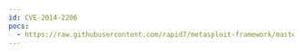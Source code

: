 ```yaml
---
id: CVE-2014-2206
pocs:
  - https://raw.githubusercontent.com/rapid7/metasploit-framework/master/modules/exploits/windows/browser/getgodm_http_response_bof.rb
---
```

